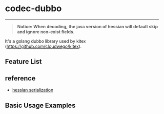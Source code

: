# codec-dubbo


---

> **Notice: When decoding, the java version of hessian will default skip and ignore non-exist fields.**


It's a golang dubbo library used by kitex (https://github.com/cloudwego/kitex).


## Feature List



## reference

- [hessian serialization](http://hessian.caucho.com/doc/hessian-serialization.html)

## Basic Usage Examples
